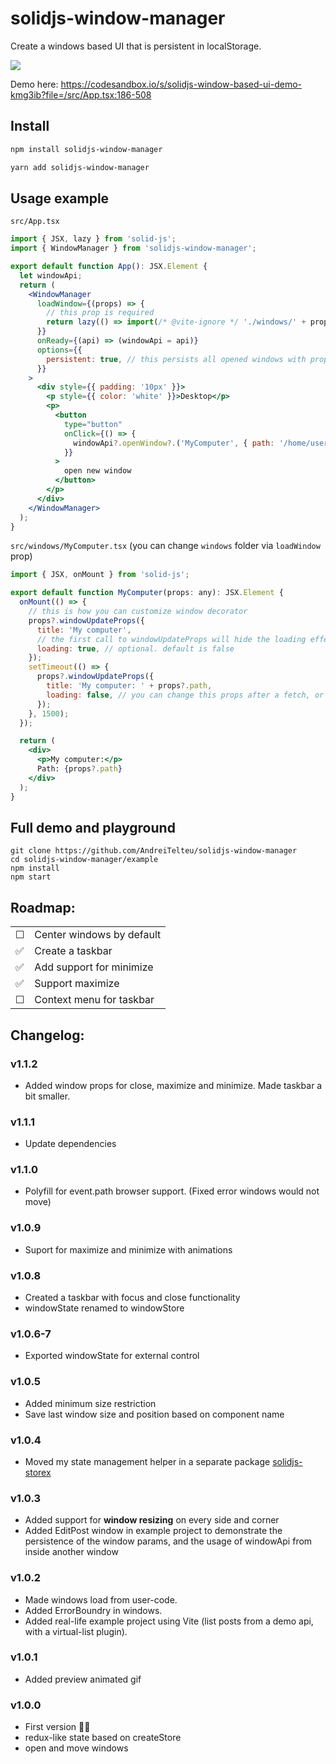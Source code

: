 # solidjs-window-manager

Create a windows based UI that is persistent in localStorage.

<img src="https://i.imgur.com/gA022I4.gif" />

Demo here: https://codesandbox.io/s/solidjs-window-based-ui-demo-kmg3ib?file=/src/App.tsx:186-508

## Install

```bash
npm install solidjs-window-manager
```

```bash
yarn add solidjs-window-manager
```

## Usage example

`src/App.tsx`

```jsx
import { JSX, lazy } from 'solid-js';
import { WindowManager } from 'solidjs-window-manager';

export default function App(): JSX.Element {
  let windowApi;
  return (
    <WindowManager
      loadWindow={(props) => {
        // this prop is required
        return lazy(() => import(/* @vite-ignore */ './windows/' + props.component));
      }}
      onReady={(api) => (windowApi = api)}
      options={{
        persistent: true, // this persists all opened windows with props, position and size in localstorage
      }}
    >
      <div style={{ padding: '10px' }}>
        <p style={{ color: 'white' }}>Desktop</p>
        <p>
          <button
            type="button"
            onClick={() => {
              windowApi?.openWindow?.('MyComputer', { path: '/home/user' });
            }}
          >
            open new window
          </button>
        </p>
      </div>
    </WindowManager>
  );
}
```

`src/windows/MyComputer.tsx` (you can change `windows` folder via `loadWindow` prop)

```jsx
import { JSX, onMount } from 'solid-js';

export default function MyComputer(props: any): JSX.Element {
  onMount(() => {
    // this is how you can customize window decorator
    props?.windowUpdateProps({
      title: 'My computer',
      // the first call to windowUpdateProps will hide the loading effect, unless you overwrite it like so
      loading: true, // optional. default is false
    });
    setTimeout(() => {
      props?.windowUpdateProps({
        title: 'My computer: ' + props?.path,
        loading: false, // you can change this props after a fetch, or anytime
      });
    }, 1500);
  });

  return (
    <div>
      <p>My computer:</p>
      Path: {props?.path}
    </div>
  );
}
```

## Full demo and playground

```
git clone https://github.com/AndreiTelteu/solidjs-window-manager
cd solidjs-window-manager/example
npm install
npm start
```

## Roadmap:

|          |                           |
| -------- | ------------------------- |
| &#x2610; | Center windows by default |
| ✅       | Create a taskbar          |
| ✅       | Add support for minimize  |
| ✅       | Support maximize          |
| &#x2610; | Context menu for taskbar  |

## Changelog:

### v1.1.2

- Added window props for close, maximize and minimize. Made taskbar a bit smaller.

### v1.1.1

- Update dependencies

### v1.1.0

- Polyfill for event.path browser support. (Fixed error windows would not move)

### v1.0.9

- Suport for maximize and minimize with animations

### v1.0.8

- Created a taskbar with focus and close functionality
- windowState renamed to windowStore

### v1.0.6-7

- Exported windowState for external control

### v1.0.5

- Added minimum size restriction
- Save last window size and position based on component name

### v1.0.4

- Moved my state management helper in a separate package [solidjs-storex](https://www.npmjs.com/package/solidjs-storex)

### v1.0.3

- Added support for **window resizing** on every side and corner
- Added EditPost window in example project to demonstrate the persistence of the window params, and the usage of windowApi from inside another window

### v1.0.2

- Made windows load from user-code.
- Added ErrorBoundry in windows.
- Added real-life example project using Vite (list posts from a demo api, with a virtual-list plugin).

### v1.0.1

- Added preview animated gif

### v1.0.0

- First version 🎉🥳
- redux-like state based on createStore
- open and move windows
